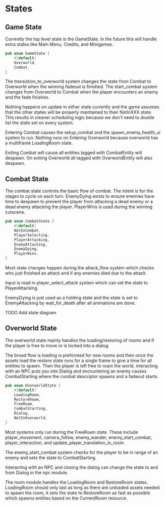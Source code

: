 # States

## Game State

Currently the top level state is the GameState.  In the future this will handle extra states like Main Menu, Credits, and Minigames.

```rust
pub enum GameState {
    #[default]
    Overworld,
    Combat,
}
```

The transistion_to_overworld system changes the state from Combat to Overworld when the winning fadeout is finished.  The start_combat system changes from Overworld to Combat when the player encounters an enemy and the fade finishes.

Nothing happens on update in either state currently and the game assumes that the other states will be properly maintained to their NotInXXX state.  This results in cleaner scheduling logic because we don't need to double list the state set on every system.

Entering Combat causes the setup_combat and the spawn_enemy_health_ui system to run. Nothing runs on Entering Overworld because overworld has a multiframe LoadingRoom state.

Exiting Combat will cause all entities tagged with CombatEntity will despawn.  On exiting Overworld all tagged with OverworldEntity will also despawn.

## Combat State

The combat state controls the basic flow of combat.  The intent is for the stages to cycle on each turn.  EnemyDying exists to ensure enemies have time to despawn to prevent the player from attacking a dead enemy or a dead enemy attacking the player.  PlayerWins is used during the winning cutscene.

```rust
pub enum CombatState {
    #[default]
    NotInCombat,
    PlayerSelecting,
    PlayerAttacking,
    EnemyAttacking,
    EnemyDying,
    PlayerWins,
}
```

Most state changes happen during the attack_flow system which checks who just finished an attack and if any enemies died due to the attack.  

Input is read in player_select_attack system which can set the state to PlayerAttacking.  

EnemyDying is just used as a holding state and the state is set to EnemyAttacking by wait_for_death after all animations are done.

TODO Add state diagram

## Overworld State

The overworld state mainly handles the loading/restoring of rooms and if the player is free to move or is locked into a dialog.  

The broad flow is loading is preformed for new rooms and then once the assets load the restore state runs for a single frame to give a time for all entities to spawn.  Then the player is left free to roam the world, interacting with an NPC puts you into Dialog and encountering an enemy causes CombatStarting where the combat descriptor spawns and a fadeout starts.

```rust
pub enum OverworldState {
    #[default]
    LoadingRoom,
    RestoreRoom,
    FreeRoam,
    CombatStarting,
    Dialog,
    NotInOverworld,
}
```

Most systems only run during the FreeRoam state.  These include player_movement, camera_follow, enemy_wander, enemy_start_combat, player_interaction, and update_player_translation_in_room.

The enemy_start_combat system checks for the player to be in range of an enemy and sets the state to CombatStarting.

Interacting with an NPC and closing the dialog can change the state to and from Dialog in the npc module.

The room module handles the LoadingRoom and RestoreRoom states.  LoadingRoom should only last as long as there are unloaded assets needed to spawn the room, it sets the state to RestoreRoom as fast as possible which spawns entities based on the CurrentRoom resource.
